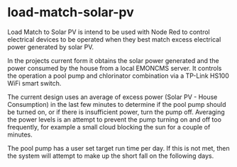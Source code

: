 # load-match-solar-pv
Load Match to Solar PV is intend to be used with Node Red to control electrical devices to be operated when they best match excess electrical power generated by solar PV. 

In the projects current form it obtains the solar power generated and the power consumed by the house from a local EMONCMS server. It controls the operation a pool pump and chlorinator combination via a TP-Link HS100 WiFi smart switch.

The current design uses an average of excess power (Solar PV - House Consumption) in the last few minutes to determine if the pool pump should be turned on, or if there is insufficient power, turn the pump off. Averaging the power levels is an attempt to prevent the pump turning on and off too frequently, for example a small cloud blocking the sun for a couple of minutes.

The pool pump has a user set target run time per day. If this is not met, then the system will attempt to make up the short fall on the following days.
